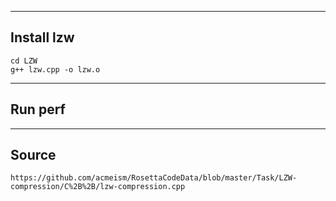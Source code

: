 
------------------------------
Install lzw
------------------------------

	cd LZW
	g++ lzw.cpp -o lzw.o

------------------------------
Run perf
------------------------------

------------------------------
Source
------------------------------

	https://github.com/acmeism/RosettaCodeData/blob/master/Task/LZW-compression/C%2B%2B/lzw-compression.cpp
